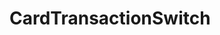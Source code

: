 # CardTransactionSwitch   

<script src="https://unpkg.com/@stoplight/elements/web-components.min.js"></script>
<link rel="stylesheet" href="https://unpkg.com/@stoplight/elements/styles.min.css">

<elements-api
  apiDescriptionUrl="CardTransactionSwitch.yaml"
  layout="sidebar"
  router="hash"
  hideTryIt="false"
  hideSchemas="false"
  hideInternal="false"
/>
